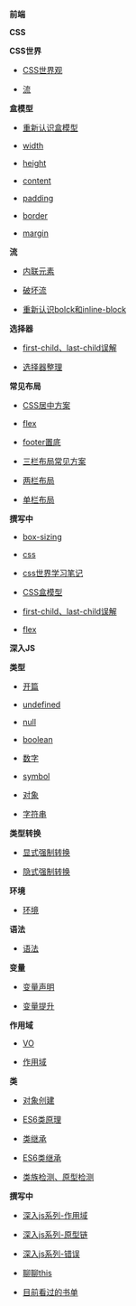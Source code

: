 **前端** 
 
**CSS** 
 
**CSS世界** 
 
* [CSS世界观](https://github.com/869288142/blog/tree/master/前端/CSS/1CSS世界/CSS世界观.md)   
 
* [流](https://github.com/869288142/blog/tree/master/前端/CSS/1CSS世界/流.md)   
 
**盒模型** 
 
* [重新认识盒模型](https://github.com/869288142/blog/tree/master/前端/CSS/2盒模型/1重新认识盒模型.md)   
 
* [width](https://github.com/869288142/blog/tree/master/前端/CSS/2盒模型/2width.md)   
 
* [height](https://github.com/869288142/blog/tree/master/前端/CSS/2盒模型/3height.md)   
 
* [content](https://github.com/869288142/blog/tree/master/前端/CSS/2盒模型/4content.md)   
 
* [padding](https://github.com/869288142/blog/tree/master/前端/CSS/2盒模型/5padding.md)   
 
* [border](https://github.com/869288142/blog/tree/master/前端/CSS/2盒模型/6border.md)   
 
* [margin](https://github.com/869288142/blog/tree/master/前端/CSS/2盒模型/7margin.md)   
 
**流** 
 
* [内联元素](https://github.com/869288142/blog/tree/master/前端/CSS/3流/内联元素.md)   
 
* [破坏流](https://github.com/869288142/blog/tree/master/前端/CSS/3流/破坏流.md)   
 
* [重新认识bolck和inline-block](https://github.com/869288142/blog/tree/master/前端/CSS/3流/重新认识bolck和inline-block.md)   
 
**选择器** 
 
* [first-child、last-child误解](https://github.com/869288142/blog/tree/master/前端/CSS/4选择器/first-child、last-child误解.md)   
 
* [选择器整理](https://github.com/869288142/blog/tree/master/前端/CSS/4选择器/选择器整理.md)   
 
**常见布局** 
 
* [CSS居中方案](https://github.com/869288142/blog/tree/master/前端/CSS/5常见布局/CSS居中方案.md)   
 
* [flex](https://github.com/869288142/blog/tree/master/前端/CSS/5常见布局/flex.md)   
 
* [footer置底](https://github.com/869288142/blog/tree/master/前端/CSS/5常见布局/footer置底.md)   
 
* [三栏布局常见方案](https://github.com/869288142/blog/tree/master/前端/CSS/5常见布局/三栏布局常见方案.md)   
 
* [两栏布局](https://github.com/869288142/blog/tree/master/前端/CSS/5常见布局/两栏布局.md)   
 
* [单栏布局](https://github.com/869288142/blog/tree/master/前端/CSS/5常见布局/单栏布局.md)   
 
   
 
**撰写中** 
 
* [box-sizing](https://github.com/869288142/blog/tree/master/前端/CSS/n/box-sizing.md)   
 
* [css](https://github.com/869288142/blog/tree/master/前端/CSS/n/css.md)   
 
* [css世界学习笔记](https://github.com/869288142/blog/tree/master/前端/CSS/n/css世界学习笔记.md)   
 
* [CSS盒模型](https://github.com/869288142/blog/tree/master/前端/CSS/n/CSS盒模型.md)   
 
* [first-child、last-child误解](https://github.com/869288142/blog/tree/master/前端/CSS/n/first-child、last-child误解.md)   
 
* [flex](https://github.com/869288142/blog/tree/master/前端/CSS/n/flex.md)   
 
**深入JS** 
 
**类型** 
 
* [开篇](https://github.com/869288142/blog/tree/master/前端/深入JS/1类型/1开篇.md)   
 
* [undefined](https://github.com/869288142/blog/tree/master/前端/深入JS/1类型/2undefined.md)   
 
* [null](https://github.com/869288142/blog/tree/master/前端/深入JS/1类型/3null.md)   
 
* [boolean](https://github.com/869288142/blog/tree/master/前端/深入JS/1类型/4boolean.md)   
 
* [数字](https://github.com/869288142/blog/tree/master/前端/深入JS/1类型/5数字.md)   
 
* [symbol](https://github.com/869288142/blog/tree/master/前端/深入JS/1类型/6symbol.md)   
 
* [对象](https://github.com/869288142/blog/tree/master/前端/深入JS/1类型/7对象.md)   
 
* [字符串](https://github.com/869288142/blog/tree/master/前端/深入JS/1类型/8字符串.md)   
 
**类型转换** 
 
* [显式强制转换](https://github.com/869288142/blog/tree/master/前端/深入JS/2类型转换/显式强制转换.md)   
 
* [隐式强制转换](https://github.com/869288142/blog/tree/master/前端/深入JS/2类型转换/隐式强制转换.md)   
 
**环境** 
 
* [环境](https://github.com/869288142/blog/tree/master/前端/深入JS/3环境/环境.md)   
 
**语法** 
 
* [语法](https://github.com/869288142/blog/tree/master/前端/深入JS/4语法/语法.md)   
 
**变量** 
 
* [变量声明](https://github.com/869288142/blog/tree/master/前端/深入JS/5变量/变量声明.md)   
 
* [变量提升](https://github.com/869288142/blog/tree/master/前端/深入JS/5变量/变量提升.md)   
 
**作用域** 
 
* [VO](https://github.com/869288142/blog/tree/master/前端/深入JS/6作用域/VO.md)   
 
* [作用域](https://github.com/869288142/blog/tree/master/前端/深入JS/6作用域/作用域.md)   
 
**类** 
 
* [对象创建](https://github.com/869288142/blog/tree/master/前端/深入JS/7类/1对象创建.md)   
 
* [ES6类原理](https://github.com/869288142/blog/tree/master/前端/深入JS/7类/2ES6类原理.md)   
 
* [类继承](https://github.com/869288142/blog/tree/master/前端/深入JS/7类/3类继承.md)   
 
* [ES6类继承](https://github.com/869288142/blog/tree/master/前端/深入JS/7类/4ES6类继承.md)   
 
* [类族检测、原型检测](https://github.com/869288142/blog/tree/master/前端/深入JS/7类/5类族检测、原型检测.md)   
 
   
 
**撰写中** 
 
* [深入js系列-作用域](https://github.com/869288142/blog/tree/master/前端/深入JS/n/深入js系列-作用域.md)   
 
* [深入js系列-原型链](https://github.com/869288142/blog/tree/master/前端/深入JS/n/深入js系列-原型链.md)   
 
* [深入js系列-错误](https://github.com/869288142/blog/tree/master/前端/深入JS/n/深入js系列-错误.md)   
 
* [聊聊this](https://github.com/869288142/blog/tree/master/前端/深入JS/n/聊聊this.md)   
 
* [目前看过的书单](https://github.com/869288142/blog/tree/master/前端/目前看过的书单.md)   
 
